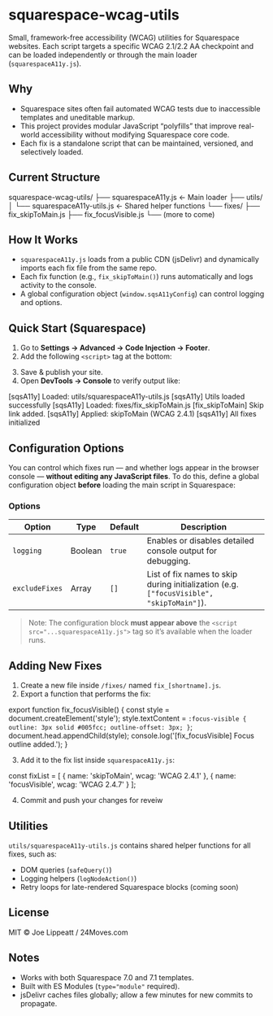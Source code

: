 # squarespace-wcag-utils

Small, framework-free accessibility (WCAG) utilities for Squarespace websites.
Each script targets a specific WCAG 2.1/2.2 AA checkpoint and can be loaded independently or through the main loader (`squarespaceA11y.js`).

## Why
- Squarespace sites often fail automated WCAG tests due to inaccessible templates and uneditable markup.
- This project provides modular JavaScript “polyfills” that improve real-world accessibility without modifying Squarespace core code.
- Each fix is a standalone script that can be maintained, versioned, and selectively loaded.

## Current Structure
squarespace-wcag-utils/
├── squarespaceA11y.js           ← Main loader
├── utils/
│   └── squarespaceA11y-utils.js  ← Shared helper functions
└── fixes/
    ├── fix_skipToMain.js
    ├── fix_focusVisible.js
    └── (more to come)

## How It Works
- `squarespaceA11y.js` loads from a public CDN (jsDelivr) and dynamically imports each fix file from the same repo.
- Each fix function (e.g., `fix_skipToMain()`) runs automatically and logs activity to the console.
- A global configuration object (`window.sqsA11yConfig`) can control logging and options.

## Quick Start (Squarespace)
1. Go to **Settings → Advanced → Code Injection → Footer**.
2. Add the following `<script>` tag at the bottom:

<script src="https://cdn.jsdelivr.net/gh/ext237/squarespace-wcag-utils@main/squarespaceA11y.js" type="module"></script>

3. Save & publish your site.
4. Open **DevTools → Console** to verify output like:

[sqsA11y] Loaded: utils/squarespaceA11y-utils.js
[sqsA11y] Utils loaded successfully
[sqsA11y] Loaded: fixes/fix_skipToMain.js
[fix_skipToMain] Skip link added.
[sqsA11y] Applied: skipToMain (WCAG 2.4.1)
[sqsA11y] All fixes initialized

## Configuration Options

You can control which fixes run — and whether logs appear in the browser console — **without editing any JavaScript files**.
To do this, define a global configuration object **before** loading the main script in Squarespace:

<script>
  window.sqsA11yConfig = {
    logging: true,                  // Show or hide console messages
    excludeFixes: ["focusVisible"]  // Skip one or more fixes by name
  };
</script>

<script src="https://cdn.jsdelivr.net/gh/ext237/squarespace-wcag-utils@main/squarespaceA11y.js" type="module"></script>

### Options

| Option | Type | Default | Description |
|--------|------|----------|-------------|
| `logging` | Boolean | `true` | Enables or disables detailed console output for debugging. |
| `excludeFixes` | Array | `[]` | List of fix names to skip during initialization (e.g. `["focusVisible", "skipToMain"]`). |

> Note: The configuration block **must appear above** the `<script src="...squarespaceA11y.js">` tag so it’s available when the loader runs.

## Adding New Fixes
1. Create a new file inside `/fixes/` named `fix_[shortname].js`.
2. Export a function that performs the fix:

export function fix_focusVisible() {
  const style = document.createElement('style');
  style.textContent = `
    :focus-visible { outline: 3px solid #005fcc; outline-offset: 3px; }
  `;
  document.head.appendChild(style);
  console.log('[fix_focusVisible] Focus outline added.');
}

3. Add it to the fix list inside `squarespaceA11y.js`:

const fixList = [
  { name: 'skipToMain', wcag: 'WCAG 2.4.1' },
  { name: 'focusVisible', wcag: 'WCAG 2.4.7' }
];

4. Commit and push your changes for reveiw

## Utilities
`utils/squarespaceA11y-utils.js` contains shared helper functions for all fixes, such as:
- DOM queries (`safeQuery()`)
- Logging helpers (`logNodeAction()`)
- Retry loops for late-rendered Squarespace blocks (coming soon)

## License
MIT © Joe Lippeatt / 24Moves.com

## Notes
- Works with both Squarespace 7.0 and 7.1 templates.
- Built with ES Modules (`type="module"` required).
- jsDelivr caches files globally; allow a few minutes for new commits to propagate.
